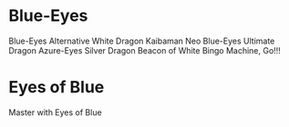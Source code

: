 # Blue-Eyes
Blue-Eyes Alternative White Dragon
Kaibaman
Neo Blue-Eyes Ultimate Dragon
Azure-Eyes Silver Dragon
Beacon of White
Bingo Machine, Go!!!

# Eyes of Blue
Master with Eyes of Blue
